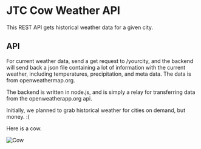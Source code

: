 # JTC Cow Weather API

This REST API gets historical weather data for a given city.

## API

For current weather data, send a get request to /yourcity, and
the backend will send back a json file containing a lot of information with the current weather,
including temperatures, precipitation, and meta data. The data is from openweathermap.org.

The backend is written in node.js, and is simply a relay for transferring data from the
openweatherapp.org api.

Initially, we planned to grab historical weather for cities on demand, but money. :(

Here is a cow.

![Cow](http://www.alternet.org/files/styles/story_image/public/images/managed/storyimages_1331829918_cow.jpg)

